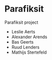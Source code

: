 Parafiksit
==========
Parafiksit project
- Leslie Aerts
- Alexander Arends
- Bas Geerts
- Ruud Lenders
- Mathijs Stertefeld
